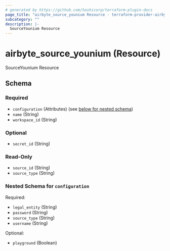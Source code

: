 ```yaml
---
# generated by https://github.com/hashicorp/terraform-plugin-docs
page_title: "airbyte_source_younium Resource - terraform-provider-airbyte-new"
subcategory: ""
description: |-
  SourceYounium Resource
---
```


# airbyte_source_younium (Resource)

SourceYounium Resource



<!-- schema generated by tfplugindocs -->
## Schema

### Required

- `configuration` (Attributes) (see [below for nested schema](#nestedatt--configuration))
- `name` (String)
- `workspace_id` (String)

### Optional

- `secret_id` (String)

### Read-Only

- `source_id` (String)
- `source_type` (String)

<a id="nestedatt--configuration"></a>
### Nested Schema for `configuration`

Required:

- `legal_entity` (String)
- `password` (String)
- `source_type` (String)
- `username` (String)

Optional:

- `playground` (Boolean)


